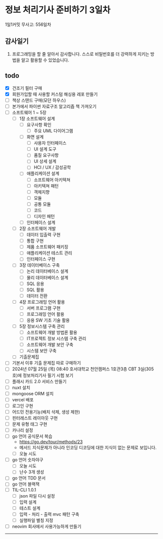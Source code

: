 # 정보 처리기사 준비하기 3일차

1일1커밋 무사고: 556일차

## 감사일기

1. 프로그래밍을 할 줄 알아서 감사합니다. 스스로 비밀번호를 더 강력하게 지키는 방법을 알고 활용할 수 있었습니다.

## todo

- [x] 건조기 필터 구매
- [x] 회원가입할 때 사용할 커스텀 해싱용 레포 만들기
- [ ] 책상 스탠드 구매(모던 하우스)
- [ ] 본가에서 파이썬 자료구조 알고리즘 책 가져오기
- [ ] 소프트웨어 1 ~ 5장
  - [ ] 1장 소프트웨어 설계
    - [ ] 요구사항 확인
      - [ ] 주요 UML 다이어그램
    - [ ] 화면 설계
      - [ ] 사용자 인터페이스
      - [ ] UI 설계 도구
      - [ ] 품질 요구사항
      - [ ] UI 상세 설계
      - [ ] HCI / UX / 감성공학
    - [ ] 애플리케이션 설계
      - [ ] 소프트웨어 아키텍쳐
      - [ ] 아키텍쳐 패턴
      - [ ] 객체지향
      - [ ] 모듈
      - [ ] 공통 모듈
      - [ ] 코드
      - [ ] 디자인 패턴
    - [ ] 인터페이스 설계
  - [ ] 2장 소프트웨어 개발
    - [ ] 데이터 입출력 구현
    - [ ] 통합 구현
    - [ ] 제품 소프트웨어 패키징
    - [ ] 애플리케이션 테스트 관리
    - [ ] 인터페이스 구현
  - [ ] 3장 데이터베이스 구축
    - [ ] 논리 데이터베이스 설계
    - [ ] 물리 데이터베이스 설계
    - [ ] SQL 응용
    - [ ] SQL 활용
    - [ ] 데이터 전환
  - [ ] 4장 프로그래밍 언어 활용
    - [ ] 서버 프로그램 구현
    - [ ] 프로그래밍 언어 활용
    - [ ] 응용 SW 기초 기술 활용
  - [ ] 5장 정보시스템 구축 관리
    - [ ] 소프트웨어 개발 방법론 활용
    - [ ] IT프로젝트 정보 시스템 구축 관리
    - [ ] 소프트웨어 개발 보안 구축
    - [ ] 시스템 보안 구축
  - [ ] 기출문제집
- [ ] 기본서 이후 기출 문제집 따로 구매하기
- [ ] 2024년 07월 25일 (목) 08:40 호서대학교 천안캠퍼스 1호관3층 CBT 3실(305호)에 정보처리기사 필기 시험 보기
- [ ] 플래시 카드 2.0 서비스 만들기
- [ ] nuxt 설치
- [ ] mongoose ORM 설치
- [ ] vercel 배포
- [ ] 로그인 구현
- [ ] 어드민 전용기능(배치 삭제, 생성 제한)
- [ ] 핀터레스트 레이아웃 구현
- [ ] 문제 유형 태그 구현
- [ ] 카나리 설정
- [ ] go 언어 공식문서 복습
  - https://go.dev/tour/methods/23
  - 메서드 지식문제가 아니라 인코딩 디코딩에 대한 지식이 없는 문제로 보입니다.
  - [ ] 오늘 시도
- [ ] go 언어 숫자야구
  - [ ] 오늘 시도
  - [ ] 난수 3개 생성
- [ ] go 언어 TDD 문서
- [ ] go 언어 블랙잭
- [ ] TIL-CLI 1.0.1
  - [ ] json 파일 다시 설정
  - [ ] 입력 설계
  - [ ] 테스트 설계
  - [ ] 입력 - 처리 - 출력 mvc 패턴 구축
  - [ ] 실행파일 별칭 지정
- [ ] neovim 회사에서 사용가능하게 만들기

---


